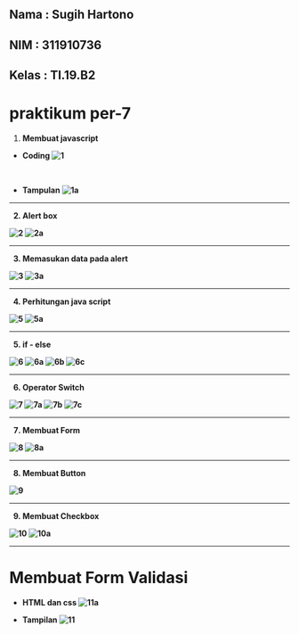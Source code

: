  ## Nama        : Sugih Hartono
 ## NIM         : 311910736
 ## Kelas       : TI.19.B2

 # praktikum per-7

 1. <b>Membuat javascript<b>
 * <b>Coding<b>
![1](https://user-images.githubusercontent.com/81239107/116118146-357d6a80-a6e7-11eb-817b-c79c8fa30501.JPG)

<br>

* <b>Tampulan<b>
![1a](https://user-images.githubusercontent.com/81239107/116118149-36ae9780-a6e7-11eb-9c02-55140ac26401.JPG)

<hr>

2. <b>Alert box<b>

![2](https://user-images.githubusercontent.com/81239107/116118151-37472e00-a6e7-11eb-8ac1-f504a7dc9fce.JPG)
![2a](https://user-images.githubusercontent.com/81239107/116118156-3910f180-a6e7-11eb-9e49-79dd99232066.JPG)

<hr>

3. <b>Memasukan data pada alert<b>

![3](https://user-images.githubusercontent.com/81239107/116118159-3adab500-a6e7-11eb-816e-9b80fb97c040.JPG)
![3a](https://user-images.githubusercontent.com/81239107/116118161-3c0be200-a6e7-11eb-991b-5c9e7b4267cb.JPG)

<hr>

4. <b>Perhitungan java script<b>

![5](https://user-images.githubusercontent.com/81239107/116118186-3f06d280-a6e7-11eb-9541-070af764e569.JPG)
![5a](https://user-images.githubusercontent.com/81239107/116118196-4201c300-a6e7-11eb-88d3-3c3889e7f5fa.JPG)

<hr>

5. <b>if - else<b>

![6](https://user-images.githubusercontent.com/81239107/116118204-43cb8680-a6e7-11eb-8140-3a36531e1606.JPG)
![6a](https://user-images.githubusercontent.com/81239107/116118211-45954a00-a6e7-11eb-8e2d-b0c3ab77cf5f.JPG)
![6b](https://user-images.githubusercontent.com/81239107/116118221-46c67700-a6e7-11eb-9e42-6818de9517bf.JPG)
![6c](https://user-images.githubusercontent.com/81239107/116118227-47f7a400-a6e7-11eb-8647-4bae9008819b.JPG)

<hr>

6. <b>Operator Switch<b>

![7](https://user-images.githubusercontent.com/81239107/116118238-49c16780-a6e7-11eb-968f-6f49343c6d27.JPG)
![7a](https://user-images.githubusercontent.com/81239107/116118256-4c23c180-a6e7-11eb-9484-1ca545042351.JPG)
![7b](https://user-images.githubusercontent.com/81239107/116118264-4ded8500-a6e7-11eb-8d63-fc2282dc91a0.JPG)
![7c](https://user-images.githubusercontent.com/81239107/116118272-4f1eb200-a6e7-11eb-955f-504c488dcb63.JPG)

<hr>

7. <b>Membuat Form<b>

![8](https://user-images.githubusercontent.com/81239107/116118075-28607b80-a6e7-11eb-81f2-47ac4bdc762d.JPG)
![8a](https://user-images.githubusercontent.com/81239107/116118085-2ac2d580-a6e7-11eb-9ca7-8a141a48f7e1.JPG)

<hr>

8. <b>Membuat Button<b>

![9](https://user-images.githubusercontent.com/81239107/116118097-2d252f80-a6e7-11eb-859b-acd09756957c.JPG)

<hr>

9. <b>Membuat Checkbox<b>

![10](https://user-images.githubusercontent.com/81239107/116118109-2eeef300-a6e7-11eb-9e45-827433f77003.JPG)
![10a](https://user-images.githubusercontent.com/81239107/116118119-30b8b680-a6e7-11eb-9c60-1e254e912115.JPG)

<hr>

# Membuat Form Validasi

 * HTML dan css
![11a](https://user-images.githubusercontent.com/81239107/116118138-33b3a700-a6e7-11eb-8f88-d1d3532303e0.JPG)

* Tampilan 
![11](https://user-images.githubusercontent.com/81239107/116118130-32827a00-a6e7-11eb-975a-55a0bf6ef246.JPG)
